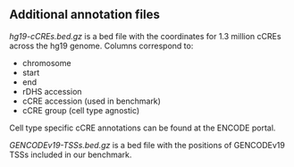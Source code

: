 ## Additional annotation files

*hg19-cCREs.bed.gz* is a bed file with the coordinates for 1.3 million 
cCREs across the hg19 genome. Columns correspond to:
* chromosome
* start
* end
* rDHS accession
* cCRE accession (used in benchmark)
* cCRE group (cell type agnostic)

Cell type specific cCRE annotations can be found at the ENCODE portal.



*GENCODEv19-TSSs.bed.gz* is a bed file with the positions of GENCODEv19 TSSs
included in our benchmark.

